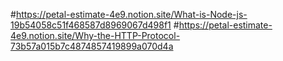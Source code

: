 #https://petal-estimate-4e9.notion.site/What-is-Node-js-19b54058c51f468587d8969067d498f1 
#https://petal-estimate-4e9.notion.site/Why-the-HTTP-Protocol-73b57a015b7c4874857419899a070d4a

